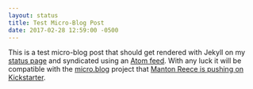 ```yaml
---
layout: status
title: Test Micro-Blog Post
date: 2017-02-28 12:59:00 -0500
---
```

This is a test micro-blog post that should get rendered with Jekyll on my [status page](/status/) and syndicated using an [Atom feed](/status.xml). With any luck it will be compatible with the [micro.blog](https://micro.blog) project that [Manton Reece is pushing on Kickstarter](https://www.kickstarter.com/projects/manton/indie-microblogging-owning-your-short-form-writing).